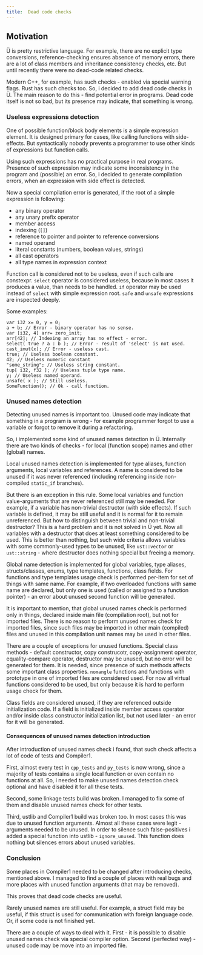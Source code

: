 ```yaml
---
title:  Dead code checks
---
```


## Motivation

Ü is pretty restrictive language.
For example, there are no explicit type conversions, reference-checking ensures absence of memory errors, there are a lot of class members and inheritance consistency checks, etc.
But until recently there were no dead-code related checks.

Modern C++, for example, has such checks - enabled via special warning flags.
Rust has such checks too.
So, i decided to add dead code checks in Ü.
The main reason to do this - find potential error in programs.
Dead code itself is not so bad, but its presence may indicate, that something is wrong.


### Useless expressions detection

One of possible function/block body elements is a simple expression element.
It is designed primary for cases, like calling functions with side-effects.
But syntactically nobody prevents a programmer to use other kinds of expressions but function calls.

Using such expressions has no practical purpose in real programs.
Presence of such expression may indicate some inconsistency in the program and (possible) an error.
So, i decided to generate compilation errors, when an expression with side effect is detected.

Now a special compilation error is generated, if the root of a simple expression is following:

* any binary operator
* any unary prefix operator
* member access
* indexing (`[]`)
* reference to pointer and pointer to reference conversions
* named operand
* literal constants (numbers, boolean values, strings)
* all cast operators
* all type names in expression context

Function call is considered not to be useless, even if such calls are constexpr.
`select` operator is considered useless, because in most cases it produces a value, than needs to be handled.
`if` operator may be used instead of `select` with simple expression root.
`safe` and `unsafe` expressions are inspected deeply.

Some examples:
```
var i32 x= 0, y = 0;
a + b; // Error - binary operator has no sense.
var [i32, 4] arr= zero_init;
arr[42]; // Indexing an array has no effect - error.
select( true ? a : b ); // Error - result of 'select' is not used.
cast_imut(x); // Error - useless cast.
true; // Useless boolean constant.
42; // Useless numeric constant
"some_string"; // Useless string constant.
tup[ i32, f32 ]; // Useless tuple type name.
y; // Useless named operand.
unsafe( x ); // Still useless.
SomeFunction(); // Ok - call function.
```


### Unused names detection

Detecting unused names is important too.
Unused code may indicate that something in a program is wrong - for example programmer forgot to use a variable or forgot to remove it during a refactoring.

So, i implemented some kind of unused names detection in Ü.
Internally there are two kinds of checks - for local (function scope) names and other (global) names.

Local unused names detection is implemented for type aliases, function arguments, local variables and references.
A name is considered to be unused if it was never referenced (including referencing inside non-compiled `static_if` branches).

But there is an exception in this rule.
Some local variables and function value-arguments that are never referenced still may be needed.
For example, if a variable has non-trivial destructor (with side effects).
If such variable is defined, it may be still useful and it is normal for it to remain unreferenced.
But how to distinguish between trivial and non-trivial destructor?
This is a hard problem and it is not solved in Ü yet.
Now all variables with a destructor that does at least something considered to be used.
This is better than nothing, but such wide criteria allows variables with some commonly-used types to be unused, like `ust::vector` or `ust::string` - where destructor does nothing special but freeing a memory.

Global name detection is implemented for global variables, type aliases, structs/classes, enums, type templates, functions, class fields.
For functions and type templates usage check is performed per-item for set of things with same name.
For example, if two overloaded functions with same name are declared, but only one is used (called or assigned to a function pointer) - an error about unused second function will be generated.

It is important to mention, that global unused names check is performed only in things, declared inside main file (compilation root), but not for imported files.
There is no reason to perform unused names check for imported files, since such files may be imported in other main (compiled) files and unused in this compilation unit names may be used in other files.

There are a couple of exceptions for unused functions.
Special class methods - default constructor, copy construcotr, copy-assignment operator, equality-compare operator, destructor may be unused, but no error will be generated for them.
It is needed, since presence of such methods affects some important class properties.
`nomangle` functions and functions with prototype in one of imported files are considered used.
For now all virtual functions considered to be used, but only because it is hard to perform usage check for them.

Class fields are considered unused, if they are referenced outside initialization code.
If a field is initialized inside member access operator and/or inside class constructor initialization list, but not used later - an error for it will be generated.


#### Consequences of unused names detection introduction

After introduction of unused names check i found, that such check affects a lot of code of tests and Compiler1.

First, almost every test in `cpp_tests` and `py_tests` is now wrong, since a majority of tests contains a single local function or even contain no functions at all.
So, i needed to make unused names detection check optional and have disabled it for all these tests.

Second, some linkage tests build was broken.
I managed to fix some of them and disable unused names check for other tests.

Third, ustlib and Compiler1 build was broken too.
In most cases this was due to unused function arguments.
Almost all these cases were legit - arguments needed to be unused.
In order to silence such false-positives i added a special function into ustlib - `ignore_unused`.
This function does nothing but silences errors about unused variables.


### Conclusion

Some places in Compiler1 needed to be changed after introducing checks, mentioned above.
I managed to find a couple of places with real bugs and more places with unused function arguments (that may be removed).

This proves that dead code checks are useful.

Rarely unused names are still useful.
For example, a struct field may be useful, if this struct is used for communication with foreign language code.
Or, if some code is not finished yet.

There are a couple of ways to deal with it.
First - it is possible to disable unused names check via special compiler option.
Second (perfected way) - unused code may be move into an imported file.
